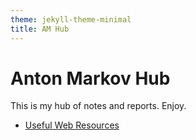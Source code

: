 ```yaml
---
theme: jekyll-theme-minimal
title: AM Hub
---
```


# Anton Markov Hub

This is my hub of notes and reports. Enjoy.

* [Useful Web Resources](useful_resources_aru.md)


